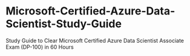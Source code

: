 # Microsoft-Certified-Azure-Data-Scientist-Study-Guide
Study Guide to Clear Microsoft Certified Azure Data Scientist Associate Exam (DP-100) in 60 Hours
